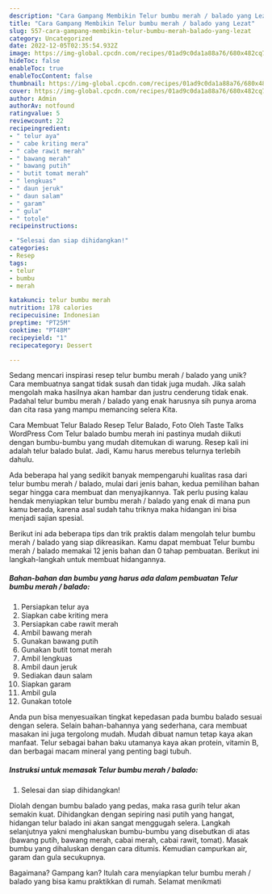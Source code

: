```yaml
---
description: "Cara Gampang Membikin Telur bumbu merah / balado yang Lezat"
title: "Cara Gampang Membikin Telur bumbu merah / balado yang Lezat"
slug: 557-cara-gampang-membikin-telur-bumbu-merah-balado-yang-lezat
category: Uncategorized
date: 2022-12-05T02:35:54.932Z
image: https://img-global.cpcdn.com/recipes/01ad9c0da1a88a76/680x482cq70/telur-bumbu-merah-balado-foto-resep-utama.jpg
hideToc: false
enableToc: true
enableTocContent: false
thumbnail: https://img-global.cpcdn.com/recipes/01ad9c0da1a88a76/680x482cq70/telur-bumbu-merah-balado-foto-resep-utama.jpg
cover: https://img-global.cpcdn.com/recipes/01ad9c0da1a88a76/680x482cq70/telur-bumbu-merah-balado-foto-resep-utama.jpg
author: Admin
authorAv: notfound
ratingvalue: 5
reviewcount: 22
recipeingredient:
- " telur aya"
- " cabe kriting mera"
- " cabe rawit merah"
- " bawang merah"
- " bawang putih"
- " butit tomat merah"
- " lengkuas"
- " daun jeruk"
- " daun salam"
- " garam"
- " gula"
- " totole"
recipeinstructions:

- "Selesai dan siap dihidangkan!"
categories:
- Resep
tags:
- telur
- bumbu
- merah

katakunci: telur bumbu merah 
nutrition: 178 calories
recipecuisine: Indonesian
preptime: "PT25M"
cooktime: "PT48M"
recipeyield: "1"
recipecategory: Dessert

---
```





Sedang mencari inspirasi resep telur bumbu merah / balado yang unik? Cara membuatnya sangat tidak susah dan tidak juga mudah. Jika salah mengolah maka hasilnya akan hambar dan justru cenderung tidak enak. Padahal telur bumbu merah / balado yang enak harusnya sih punya aroma dan cita rasa yang mampu memancing selera Kita.





Cara Membuat Telur Balado Resep Telur Balado, Foto Oleh Taste Talks WordPress Com Telur balado bumbu merah ini pastinya mudah diikuti dengan bumbu-bumbu yang mudah ditemukan di warung. Resep kali ini adalah telur balado bulat. Jadi, Kamu harus merebus telurnya terlebih dahulu.

Ada beberapa hal yang sedikit banyak mempengaruhi kualitas rasa dari telur bumbu merah / balado, mulai dari jenis bahan, kedua pemilihan bahan segar hingga cara membuat dan menyajikannya. Tak perlu pusing kalau hendak menyiapkan telur bumbu merah / balado yang enak di mana pun kamu berada, karena asal sudah tahu triknya maka hidangan ini bisa menjadi sajian spesial.






Berikut ini ada beberapa tips dan trik praktis dalam mengolah telur bumbu merah / balado yang siap dikreasikan. Kamu dapat membuat Telur bumbu merah / balado memakai 12 jenis bahan dan 0 tahap pembuatan. Berikut ini langkah-langkah untuk membuat hidangannya.

<!--inarticleads1-->

##### Bahan-bahan dan bumbu yang harus ada dalam pembuatan Telur bumbu merah / balado:

1. Persiapkan  telur aya
1. Siapkan  cabe kriting mera
1. Persiapkan  cabe rawit merah
1. Ambil  bawang merah
1. Gunakan  bawang putih
1. Gunakan  butit tomat merah
1. Ambil  lengkuas
1. Ambil  daun jeruk
1. Sediakan  daun salam
1. Siapkan  garam
1. Ambil  gula
1. Gunakan  totole


Anda pun bisa menyesuaikan tingkat kepedasan pada bumbu balado sesuai dengan selera. Selain bahan-bahannya yang sederhana, cara membuat masakan ini juga tergolong mudah. Mudah dibuat namun tetap kaya akan manfaat. Telur sebagai bahan baku utamanya kaya akan protein, vitamin B, dan berbagai macam mineral yang penting bagi tubuh. 

<!--inarticleads2-->

##### Instruksi untuk memasak Telur bumbu merah / balado:


1. Selesai dan siap dihidangkan!

Diolah dengan bumbu balado yang pedas, maka rasa gurih telur akan semakin kuat. Dihidangkan dengan sepiring nasi putih yang hangat, hidangan telur balado ini akan sangat menggugah selera. Langkah selanjutnya yakni menghaluskan bumbu-bumbu yang disebutkan di atas (bawang putih, bawang merah, cabai merah, cabai rawit, tomat). Masak bumbu yang dihaluskan dengan cara ditumis. Kemudian campurkan air, garam dan gula secukupnya. 

Bagaimana? Gampang kan? Itulah cara menyiapkan telur bumbu merah / balado yang bisa kamu praktikkan di rumah. Selamat menikmati
